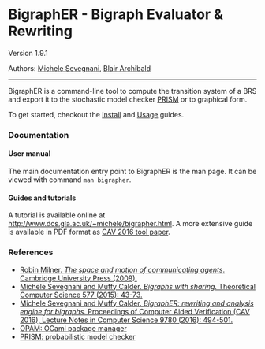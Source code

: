 # BigraphER - Bigraph Evaluator & Rewriting #

Version 1.9.1

Authors: [Michele Sevegnani](http://www.dcs.gla.ac.uk/~michele), [Blair Archibald](http://www.blairarchibald.co.uk)

----------------------------------------------------------------------------

BigraphER is a command-line tool to compute the transition system of a BRS and
export it to the stochastic model checker [PRISM](prism) or to graphical form.

To get started, checkout the
[Install](http://www.dcs.gla.ac.uk/~michele/bigrapher.html#inst) and
[Usage](http://www.dcs.gla.ac.uk/~michele/bigrapher.html#tool) guides.

### Documentation

#### User manual

The main documentation entry point to BigraphER is the man page. It can be
viewed with command `man bigrapher`.

#### Guides and tutorials

A tutorial is available online at
<http://www.dcs.gla.ac.uk/~michele/bigrapher.html>.  A more extensive guide is
available in PDF format as [CAV 2016 tool paper][tech].

### References

- [Robin Milner. *The space and motion of communicating agents*. Cambridge
  University Press (2009).][milner]
- [Michele Sevegnani and Muffy Calder. *Bigraphs with sharing*. Theoretical
  Computer Science 577 (2015): 43-73.][share]
- [Michele Sevegnani and Muffy Calder. *BigraphER: rewriting and analysis engine for bigraphs*. Proceedings of Computer Aided Verification (CAV 2016), Lecture Notes in Computer Science 9780 (2016): 494-501.][tech]
- [OPAM: OCaml package manager][opam]
- [PRISM: probabilistic model checker][prism]

[milner]: <http://dl.acm.org/citation.cfm?id=1540607> "Robin Milner. *The space and motion of communicating agents*. Cambridge University Press (2009)."
[share]: <http://doi.org/10.1016/j.tcs.2015.02.011> "Michele Sevegnani and Muffy Calder. *Bigraphs with sharing*. Theoretical Computer Science 577 (2015): 43-73."
[tech]: <http://doi.org/10.1007/978-3-319-41540-6_27> "Michele Sevegnani and Muffy Calder. *BigraphER: rewriting and analysis engine for bigraphs*. Proceedings of Computer Aided Verification (CAV 2016), Lecture Notes in Computer Science 9780 (2016): 494-501"
[opam]:    <http://opam.ocaml.org/> "OPAM: OCaml package manager"
[prism]:   <http://www.prismmodelchecker.org/> "PRISM: probabilistic model checker"

